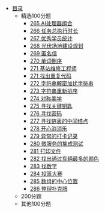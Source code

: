 * [目录](README.md)
    * 精选100分题
      * [265 AI处理器组合](choice100/265_AI-Processor-Combination.md)
      * [266 任务总执行时长](choice100/266_task-execute-total-time.md)  
      * [267 优秀学员统计](choice100/267_count-outstanding-students.md)  
      * [268 光伏场地建设规划](choice100/268_PV-site-construction-plan.md)  
      * [269 匿名信](choice100/269_anonymous-letter.md)  
      * [270 单词倒序](choice100/270_reverse-words.md)
      * [271 基站维修工程师](choice100/271_base-station-maintenance-engineer.md)
      * [271 找出重复代码](choice100/271_find-duplicate-codes.md)
      * [272 字符串解密加扰字符串](choice100/272_decrypt-string.md)
      * [273 字符串重新排序](choice100/273_rearrange-string.md)
      * [274 对称美学](choice100/274_symmetric-string.md)
      * [275 寻找关键钥匙](choice100/275_find-important-keys.md)
      * [276 寻找密码](choice100/276_find-key.md)
      * [277 寻找链表的中间结点](choice100/277_find-the-middle-node-of-the-linked-list.md)
      * [278 开心消消乐](choice100/278_have-fun.md)
      * [279 异常的打卡记录](choice100/279_abnormal-attendance-records.md)
      * [280 微服务的集成测试](choice100/280_integration-testing-of-microservices.md)  
      * [281 打印文件](choice100/281_print-file.md)
      * [282 找出通过车辆最多的颜色](choice100/282_count-vehicle-colors.md)
      * [283 找数字](choice100/283_find-number.md)
      * [284 投篮大赛](choice100/284_shooting-competition.md)
      * [285 数组的中心位置](choice100/285_the-middle-position-of-array.md)
      * [286 整理扑克牌](choice100/286_adjust-poker.md)
    * 200分题
    * 其他100分题

